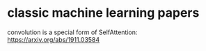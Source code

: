 # classic machine learning papers

convolution is a special form of SelfAttention: https://arxiv.org/abs/1911.03584
